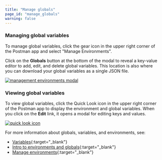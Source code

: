 ```yaml
---
title: "Manage globals"
page_id: "manage_globals"
warning: false
---
```


### Managing global variables

To manage global variables, click the gear icon in the upper right corner of the Postman app and select "Manage Environments". 

Click on the **Globals** button at the bottom of the modal to reveal a key-value editor to add, edit, and delete global variables. This location is also where you can download your global variables as a single JSON file.

[![management environments modal](https://s3.amazonaws.com/postman-static-getpostman-com/postman-docs/WS-manage-globals-1.png)](https://s3.amazonaws.com/postman-static-getpostman-com/postman-docs/WS-manage-globals-1.png)

### Viewing global variables

To view global variables, click the Quick Look icon in the upper right corner of the Postman app to display the environment and global variables. When you click on the **Edit** link, it opens a modal for editing keys and values.

[![quick look icon](https://s3.amazonaws.com/postman-static-getpostman-com/postman-docs/WS-environ_quick-look-globals.png)](https://s3.amazonaws.com/postman-static-getpostman-com/postman-docs/WS-environ_quick-look-globals.png)


For more information about globals, variables, and environments, see:

* [Variables](/docs/v6/postman/environments_and_globals/variables){:target="_blank"}
* [Intro to environments and globals](/docs/v6/postman/environments_and_globals/intro-to-environments-and-globals){:target="_blank"}
* [Manage environments](/docs/v6/postman/environments_and_globals/manage_environments){:target="_blank"}
